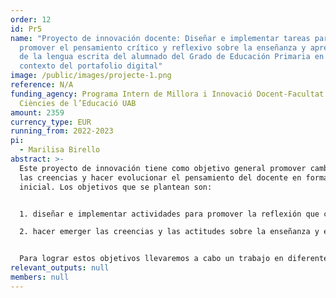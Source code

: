 ```yaml
---
order: 12
id: Pr5
name: "Proyecto de innovación docente: Diseñar e implementar tareas para
  promover el pensamiento crítico y reflexivo sobre la enseñanza y aprendizaje
  de la lengua escrita del alumnado del Grado de Educación Primaria en el
  contexto del portafolio digital"
image: /public/images/projecte-1.png
reference: N/A
funding_agency: Programa Intern de Millora i Innovació Docent-Facultat de
  Ciències de l’Educació UAB
amount: 2359
currency_type: EUR
running_from: 2022-2023
pi:
  - Marilisa Birello
abstract: >-
  Este proyecto de innovación tiene como objetivo general promover cambios en
  las creencias y hacer evolucionar el pensamiento del docente en formación
  inicial. Los objetivos que se plantean son: 


  1. diseñar e implementar actividades para promover la reflexión que combinen conceptos teóricos, resultados de la investigación y aplicaciones prácticas; y 

  2. hacer emerger las creencias y las actitudes sobre la enseñanza y el aprendizaje de la lengua escrita para desarrollar el espíritu crítico de los futuros maestros. 


  Para lograr estos objetivos llevaremos a cabo un trabajo en diferentes fases, que quedará recogido en un portafolio digital. La primera fase implica una toma de conciencia del alumnado sobre sus conocimientos de la enseñanza y el aprendizaje de la lengua escrita y sobre sus creencias respecto a cómo se aprende y cómo se enseña a escribir y leer. La segunda fase prevé que cada semana se presenten los resultados provenientes de investigaciones sobre un tema. Se llevarán a cabo actividades que implicarán el análisis de resultados de la investigación, análisis de propuestas didácticas, de producciones escritas de los alumnos y de la retroalimentación proporcionada por los docentes. Cada sesión incluye un espacio para la reflexión. La tercera fase consiste en la evaluación de todo el proceso, la que se hará a través de una actividad para reflexionar sobre cómo han evolucionado sus creencias y un cuestionario para valorar el proyecto y las actividades llevadas a cabo. El hecho de recoger las tareas y reflexiones en un portafolio digital facilitará al alumnado y profesorado el seguimiento de todo el proceso.
relevant_outputs: null
members: null
---
```

